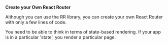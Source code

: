 **Create your Own React Router**

Although you can use the RR library, you can create your own React Router with only a few lines of code.

You need to be able to think in terms of state-based rendering. If your app is in a particular 'state',
you render a particular page. 

